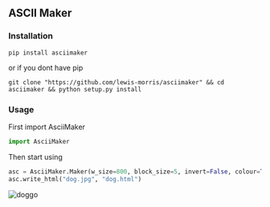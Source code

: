 ASCII Maker
------------

### Installation


```commandline
pip install asciimaker
```

or if you dont have pip

```commandline
git clone "https://github.com/lewis-morris/asciimaker" && cd asciimaker && python setup.py install
```


### Usage
First import AsciiMaker

```python
import AsciiMaker
```

Then start using

```python
asc = AsciiMaker.Maker(w_size=800, block_size=5, invert=False, colour=True, characters="8@%#")
asc.write_html("dog.jpg", "dog.html")
```

![doggo](examples/dog.png "Dog")

